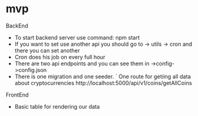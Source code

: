 # mvp

BackEnd
  - To start backend server use command: npm start
  - If you want to set use another api you should go to -> utils -> cron and there you can set another
  - Cron does his job on every full hour
  - There are two api endpoints and you can see them in ->config->config.json
  - There is one migration and one seeder.
  ` One route for getiing all data about cryptocurrencies http://localhost:5000/api/v1/coins/getAllCoins
  
FrontEnd
  - Basic table for rendering our data 
